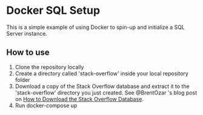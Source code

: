 # Docker SQL Setup

This is a simple example of using Docker to spin-up and initialize a SQL Server instance.

## How to use
1. Clone the repository locally
2. Create a directory called 'stack-overflow' inside your local repository folder
3. Download a copy of the Stack Overflow database and extract it to the 'stack-overflow' directory you just created. See @BrentOzar 's blog post on [How to Download the Stack Overflow Database](https://www.brentozar.com/archive/2015/10/how-to-download-the-stack-overflow-database-via-bittorrent/).
4. Run docker-compose up
